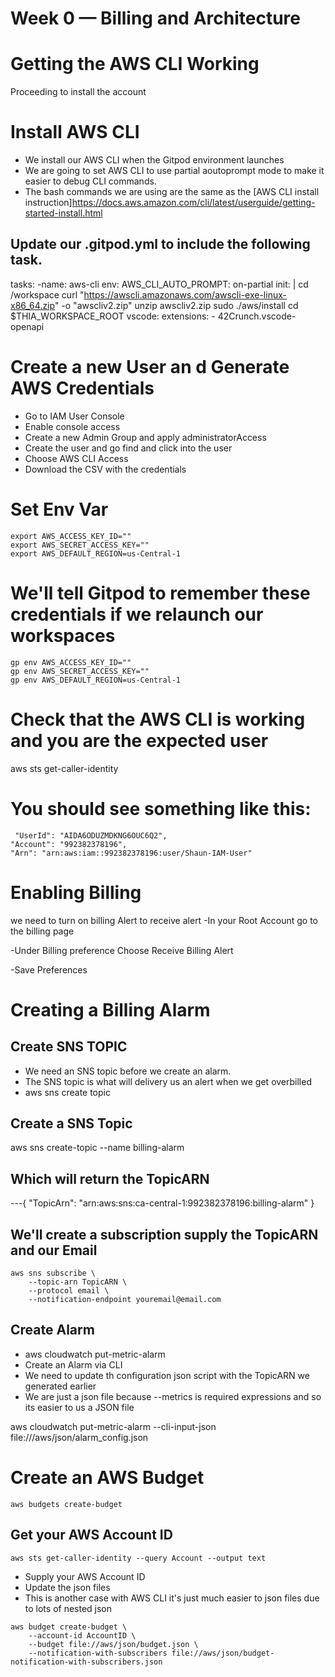 # Week 0 — Billing and Architecture

# Getting the AWS CLI Working
Proceeding to install the account

# Install AWS CLI

 * We install our AWS CLI when the Gitpod environment launches
 * We are going to set AWS CLI to use partial aoutoprompt mode to make it easier to debug CLI commands.
 * The bash commands we are using are the same as the [AWS CLI install instruction]https://docs.aws.amazon.com/cli/latest/userguide/getting-started-install.html

## Update our .gitpod.yml to include the following task.
 
  tasks:
  -name: aws-cli
  env:
   AWS_CLI_AUTO_PROMPT: on-partial
  init: |
   cd /workspace
   curl "https://awscli.amazonaws.com/awscli-exe-linux-x86_64.zip" -o "awscliv2.zip"
   unzip awscliv2.zip
   sudo ./aws/install
   cd $THIA_WORKSPACE_ROOT
  vscode:
    extensions:
     - 42Crunch.vscode-openapi


# Create a new User an d Generate AWS Credentials

 * Go to IAM User Console
 * Enable console access
 * Create a new Admin Group and apply administratorAccess
 * Create the user and go find and click into the user
 * Choose AWS CLI Access
 * Download the CSV with the credentials 


 # Set Env Var


    export AWS_ACCESS_KEY_ID=""
    export AWS_SECRET_ACCESS_KEY=""
    export AWS_DEFAULT_REGION=us-Central-1



# We'll tell Gitpod to remember these credentials if we relaunch our workspaces


    gp env AWS_ACCESS_KEY_ID=""
    gp env AWS_SECRET_ACCESS_KEY=""
    gp env AWS_DEFAULT_REGION=us-Central-1


# Check that the AWS CLI is working and you are the expected user

   aws sts get-caller-identity

# You should see something like this:

     "UserId": "AIDA6ODUZMDKNG6OUC6Q2",
    "Account": "992382378196",
    "Arn": "arn:aws:iam::992382378196:user/Shaun-IAM-User"


# Enabling Billing
we need to turn on billing Alert to receive alert
 -In your Root Account go to the billing page

 -Under Billing preference Choose Receive Billing Alert

 -Save Preferences

 # Creating a Billing Alarm

  ## Create SNS TOPIC
  * We need an SNS topic before we create an alarm.
  * The SNS topic is what will delivery us an alert when we get overbilled
  * aws sns create topic

  ## Create a SNS Topic
   aws sns create-topic --name billing-alarm
  
  ## Which will return the TopicARN
---{
    "TopicArn": "arn:aws:sns:ca-central-1:992382378196:billing-alarm"
}

   ## We'll create a subscription supply the TopicARN and our Email

    aws sns subscribe \
        --topic-arn TopicARN \
        --protocol email \
        --notification-endpoint youremail@email.com

  ## Create Alarm

  * aws cloudwatch put-metric-alarm
  * Create an Alarm via CLI
  * We need to update th configuration json script with the TopicARN we generated earlier
  * We are just a json file because --metrics is required expressions and so its easier to us a JSON file

  aws cloudwatch put-metric-alarm --cli-input-json file:///aws/json/alarm_config.json


# Create an AWS Budget
    aws budgets create-budget
 
 ## Get your AWS Account ID
    aws sts get-caller-identity --query Account --output text

   * Supply your AWS Account ID
   * Update the json files 
   * This is another case with AWS CLI it's just much easier to json files due to lots of nested json

    aws budget create-budget \
        --account-id AccountID \
        --budget file://aws/json/budget.json \
        --notification-with-subscribers file://aws/json/budget-notification-with-subscribers.json

